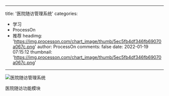 
---
title: '医院随访管理系统'
categories: 
 - 学习
 - ProcessOn
 - 推荐
headimg: 'https://img.processon.com/chart_image/thumb/5ec5fb4df346fb69070a067c.png'
author: ProcessOn
comments: false
date: 2022-01-19 07:15:12
thumbnail: 'https://img.processon.com/chart_image/thumb/5ec5fb4df346fb69070a067c.png'
---

<div>   
<img class="thumb" alt="医院随访管理系统" src="https://img.processon.com/chart_image/thumb/5ec5fb4df346fb69070a067c.png" referrerpolicy="no-referrer">
<p>医院随访功能模块</p>  
</div>
            